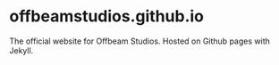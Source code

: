 # offbeamstudios.github.io
The official website for Offbeam Studios. Hosted on Github pages with Jekyll.
